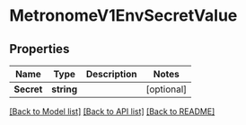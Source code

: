 # MetronomeV1EnvSecretValue

## Properties

Name | Type | Description | Notes
------------ | ------------- | ------------- | -------------
**Secret** | **string** |  | [optional] 

[[Back to Model list]](../README.md#documentation-for-models) [[Back to API list]](../README.md#documentation-for-api-endpoints) [[Back to README]](../README.md)


